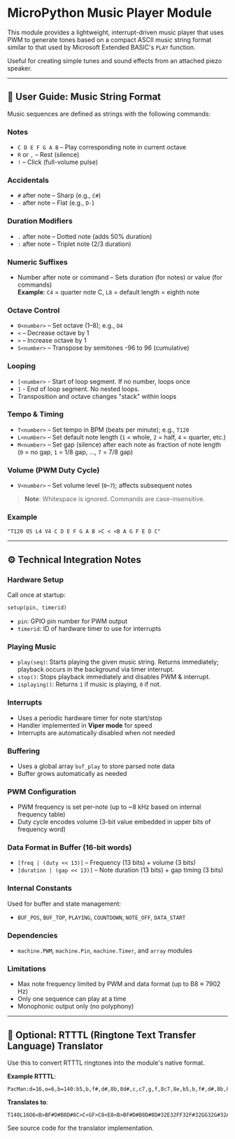# MicroPython Music Player Module

This module provides a lightweight, interrupt-driven music player that uses PWM to generate tones based on a compact ASCII music string format similar to that used by Microsoft Extended BASIC's `PLAY` function.

Useful for creating simple tunes and sound effects from an attached piezo speaker.

---

## 🎵 User Guide: Music String Format

Music sequences are defined as strings with the following commands:

### Notes
- `C D E F G A B` – Play corresponding note in current octave  
- `R` or `,` – Rest (silence)  
- `!` – Click (full-volume pulse)

### Accidentals
- `#` after note – Sharp (e.g., `C#`)  
- `-` after note – Flat (e.g., `D-`)

### Duration Modifiers
- `.` after note – Dotted note (adds 50% duration)  
- `:` after note – Triplet note (2/3 duration)

### Numeric Suffixes
- Number after note or command – Sets duration (for notes) or value (for commands)  
  **Example**: `C4` = quarter note C, `L8` = default length = eighth note

### Octave Control
- `O<number>` – Set octave (1–8); e.g., `O4`  
- `<` – Decrease octave by 1  
- `>` – Increase octave by 1
- `S<number>` – Transpose by semitones -96 to 96 (cumulative)

### Looping
- `[<number>` - Start of loop segment. If no number, loops once
- `]` - End of loop segment.  No nested loops.
- Transposition and octave changes "stack" within loops

### Tempo & Timing
- `T<number>` – Set tempo in BPM (beats per minute); e.g., `T120`  
- `L<number>` – Set default note length (`1` = whole, `2` = half, `4` = quarter, etc.)  
- `M<number>` – Set gap (silence) after each note as fraction of note length  
  (`0` = no gap, `1` = 1/8 gap, ..., `7` = 7/8 gap)

### Volume (PWM Duty Cycle)
- `V<number>` – Set volume level (`0`–`7`); affects subsequent notes

> **Note**: Whitespace is ignored. Commands are case-insensitive.

### Example
```text
"T120 O5 L4 V4 C D E F G A B >C < <B A G F E D C"
```

---

## ⚙️ Technical Integration Notes

### Hardware Setup
Call once at startup:
```python
setup(pin, timerid)
```
- `pin`: GPIO pin number for PWM output  
- `timerid`: ID of hardware timer to use for interrupts  

### Playing Music
- `play(seq)`: Starts playing the given music string. Returns immediately; playback occurs in the background via timer interrupt.  
- `stop()`: Stops playback immediately and disables PWM & interrupt.  
- `isplaying()`: Returns `1` if music is playing, `0` if not.

### Interrupts
- Uses a periodic hardware timer for note start/stop  
- Handler implemented in **Viper mode** for speed  
- Interrupts are automatically disabled when not needed

### Buffering
- Uses a global array `buf_play` to store parsed note data  
- Buffer grows automatically as needed

### PWM Configuration
- PWM frequency is set per-note (up to ~8 kHz based on internal frequency table)  
- Duty cycle encodes volume (3-bit value embedded in upper bits of frequency word)

### Data Format in Buffer (16-bit words)
- `[freq | (duty << 13)]` – Frequency (13 bits) + volume (3 bits)  
- `[duration | (gap << 13)]` – Note duration (13 bits) + gap timing (3 bits)

### Internal Constants
Used for buffer and state management:
- `BUF_POS`, `BUF_TOP`, `PLAYING`, `COUNTDOWN`, `NOTE_OFF`, `DATA_START`

### Dependencies
- `machine.PWM`, `machine.Pin`, `machine.Timer`, and `array` modules

### Limitations
- Max note frequency limited by PWM and data format (up to B8 ≈ 7902 Hz)  
- Only one sequence can play at a time  
- Monophonic output only (no polyphony)

---

## 📱 Optional: RTTTL (Ringtone Text Transfer Language) Translator

Use this to convert RTTTL ringtones into the module's native format.

**Example RTTTL**:
```text
PacMan:d=16,o=6,b=140:b5,b,f#,d#,8b,8d#,c,c7,g,f,8c7,8e,b5,b,f#,d#,8b,8d#,32d#,32e,f,32f,32f#,g,32g,32g#,a,8b
```

**Translates to**:
```text
T140L16O6<B>BF#D#B8D#8C>C<GF>C8<E8<B>BF#D#B8D#8D#32E32FF32F#32GG32G#32AB8
```

See source code for the translator implementation.
